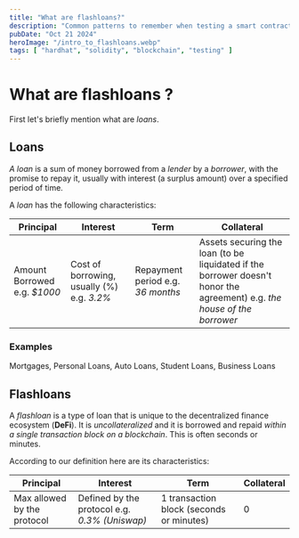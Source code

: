 ```yaml
---
title: "What are flashloans?"
description: "Common patterns to remember when testing a smart contract with viem"
pubDate: "Oct 21 2024"
heroImage: "/intro_to_flashloans.webp"
tags: [ "hardhat", "solidity", "blockchain", "testing" ]
---
```


# What are flashloans ?

First let's briefly mention what are _loans_.

## Loans

*A loan* is a sum of money borrowed from a _lender_ by a _borrower_, with the promise to
repay it, usually with interest (a surplus amount) over a specified period of time.

A _loan_ has the following characteristics:

| Principal                    | Interest                                   | Term                              | Collateral                                                                                                               |
|------------------------------|--------------------------------------------|-----------------------------------|--------------------------------------------------------------------------------------------------------------------------|
| Amount Borrowed e.g. _$1000_ | Cost of borrowing, usually (%) e.g. _3.2%_ | Repayment period e.g. _36 months_ | Assets securing the loan (to be liquidated if the borrower doesn't honor the agreement) e.g. _the house of the borrower_ |

### Examples

Mortgages, Personal Loans, Auto Loans, Student Loans, Business Loans

## Flashloans

A _flashloan_ is a type of loan that is unique to the decentralized finance ecosystem (**DeFi**).
It is _uncollateralized_ and it is borrowed and repaid _within a single transaction block on a blockchain_.
This is often seconds or minutes.

According to our definition here are its characteristics:

| Principal                   | Interest                                      | Term                                     | Collateral |
|-----------------------------|-----------------------------------------------|------------------------------------------|------------|
| Max allowed by the protocol | Defined by the protocol e.g. _0.3% (Uniswap)_ | 1 transaction block (seconds or minutes) | 0          |

[//]: # (What might seem _counterintuitive_ is why it can only exist in the _DeFi_ ecosystem and _how can it be useful, since it is only for 1 transaction block.)


